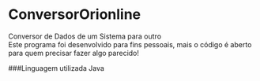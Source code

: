 # ConversorOrionline
Conversor de Dados de um Sistema para outro   
Este programa foi desenvolvido para fins pessoais,
mais o código é aberto para quem precisar fazer algo parecido!


###Linguagem utilizada
Java

